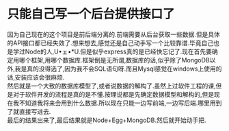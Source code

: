 # 只能自己写一个后台提供接口了

因为自己现在的这个项目是前后端分离的.前端需要从后台获取一些数据.但是具体的API接口都已经失效了.想来想去,感觉还是自己动手写一个比较靠谱.毕竟自己也是学过Node的人,U•ェ•*U.但是似乎express真的是已经快忘记了.现在首先要确定用哪个框架,用哪个数据库.框架倒是无所谓,数据库的话,似乎除了MongoDB以外,我是真的没得选了,因为我不会SQL语句呀.而且Mysql感觉在windows上使用的话,安装应该会很麻烦.  
然后就是一个大致的数据库模型了,或者说数据的解构了.虽然上过软件工程的课,但是对于软件开发的流程是真的是不懂.按理说都是先确定数据模型和解构的,但是现在我不知道我将来会用到什么数据.所以现在只能一边写前端,一边写后端.哪里用到了就直接写进去.  
最后的结果出来了,最后结果就是Node+Egg+MongoDB.然后就开始动手把.
